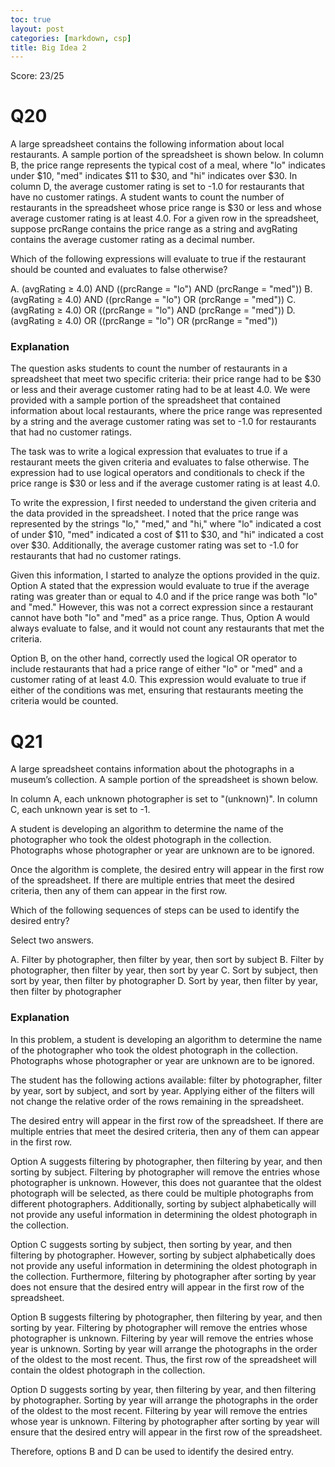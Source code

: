 ```yaml
---
toc: true
layout: post
categories: [markdown, csp]
title: Big Idea 2
---
```


Score: 23/25

# Q20

A large spreadsheet contains the following information about local restaurants. A sample portion of the spreadsheet is shown below.
In column B, the price range represents the typical cost of a meal, where "lo" indicates under $10, "med" indicates $11 to $30, and "hi" indicates over $30.
In column D, the average customer rating is set to -1.0 for restaurants that have no customer ratings.
A student wants to count the number of restaurants in the spreadsheet whose price range is $30 or less and whose average customer rating is at least 4.0. For a given row in the spreadsheet, suppose prcRange contains the price range as a string and avgRating contains the average customer rating as a decimal number.

Which of the following expressions will evaluate to true if the restaurant should be counted and evaluates to false otherwise?

A. (avgRating ≥ 4.0) AND ((prcRange = "lo") AND (prcRange = "med"))
B. (avgRating ≥ 4.0) AND ((prcRange = "lo") OR (prcRange = "med"))
C.(avgRating ≥ 4.0) OR ((prcRange = "lo") AND (prcRange = "med"))
D. (avgRating ≥ 4.0) OR ((prcRange = "lo") OR (prcRange = "med"))

### Explanation

The question asks students to count the number of restaurants in a spreadsheet that meet two specific criteria: their price range had to be $30 or less and their average customer rating had to be at least 4.0. We were provided with a sample portion of the spreadsheet that contained information about local restaurants, where the price range was represented by a string and the average customer rating was set to -1.0 for restaurants that had no customer ratings.

The task was to write a logical expression that evaluates to true if a restaurant meets the given criteria and evaluates to false otherwise. The expression had to use logical operators and conditionals to check if the price range is $30 or less and if the average customer rating is at least 4.0.

To write the expression, I first needed to understand the given criteria and the data provided in the spreadsheet. I noted that the price range was represented by the strings "lo," "med," and "hi," where "lo" indicated a cost of under $10, "med" indicated a cost of $11 to $30, and "hi" indicated a cost over $30. Additionally, the average customer rating was set to -1.0 for restaurants that had no customer ratings.

Given this information, I started to analyze the options provided in the quiz. Option A stated that the expression would evaluate to true if the average rating was greater than or equal to 4.0 and if the price range was both "lo" and "med." However, this was not a correct expression since a restaurant cannot have both "lo" and "med" as a price range. Thus, Option A would always evaluate to false, and it would not count any restaurants that met the criteria.

Option B, on the other hand, correctly used the logical OR operator to include restaurants that had a price range of either "lo" or "med" and a customer rating of at least 4.0. This expression would evaluate to true if either of the conditions was met, ensuring that restaurants meeting the criteria would be counted.

# Q21

A large spreadsheet contains information about the photographs in a museum’s collection. A sample portion of the spreadsheet is shown below.

In column A, each unknown photographer is set to "(unknown)".
In column C, each unknown year is set to -1.

A student is developing an algorithm to determine the name of the photographer who took the oldest photograph in the collection. Photographs whose photographer or year are unknown are to be ignored.

Once the algorithm is complete, the desired entry will appear in the first row of the spreadsheet. If there are multiple entries that meet the desired criteria, then any of them can appear in the first row.

Which of the following sequences of steps can be used to identify the desired entry?

Select two answers.

A. Filter by photographer, then filter by year, then sort by subject
B. Filter by photographer, then filter by year, then sort by year
C. Sort by subject, then sort by year, then filter by photographer
D. Sort by year, then filter by year, then filter by photographer

### Explanation

In this problem, a student is developing an algorithm to determine the name of the photographer who took the oldest photograph in the collection. Photographs whose photographer or year are unknown are to be ignored.

The student has the following actions available: filter by photographer, filter by year, sort by subject, and sort by year. Applying either of the filters will not change the relative order of the rows remaining in the spreadsheet.

The desired entry will appear in the first row of the spreadsheet. If there are multiple entries that meet the desired criteria, then any of them can appear in the first row.

Option A suggests filtering by photographer, then filtering by year, and then sorting by subject. Filtering by photographer will remove the entries whose photographer is unknown. However, this does not guarantee that the oldest photograph will be selected, as there could be multiple photographs from different photographers. Additionally, sorting by subject alphabetically will not provide any useful information in determining the oldest photograph in the collection.

Option C suggests sorting by subject, then sorting by year, and then filtering by photographer. However, sorting by subject alphabetically does not provide any useful information in determining the oldest photograph in the collection. Furthermore, filtering by photographer after sorting by year does not ensure that the desired entry will appear in the first row of the spreadsheet.

Option B suggests filtering by photographer, then filtering by year, and then sorting by year. Filtering by photographer will remove the entries whose photographer is unknown. Filtering by year will remove the entries whose year is unknown. Sorting by year will arrange the photographs in the order of the oldest to the most recent. Thus, the first row of the spreadsheet will contain the oldest photograph in the collection.

Option D suggests sorting by year, then filtering by year, and then filtering by photographer. Sorting by year will arrange the photographs in the order of the oldest to the most recent. Filtering by year will remove the entries whose year is unknown. Filtering by photographer after sorting by year will ensure that the desired entry will appear in the first row of the spreadsheet.

Therefore, options B and D can be used to identify the desired entry.
